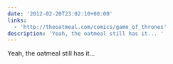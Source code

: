 ```yaml
---
date: '2012-02-20T23:02:10+00:00'
links:
  - 'http://theoatmeal.com/comics/game_of_thrones'
description: 'Yeah, the oatmeal still has it... '
---
```

Yeah, the oatmeal still has it... 
